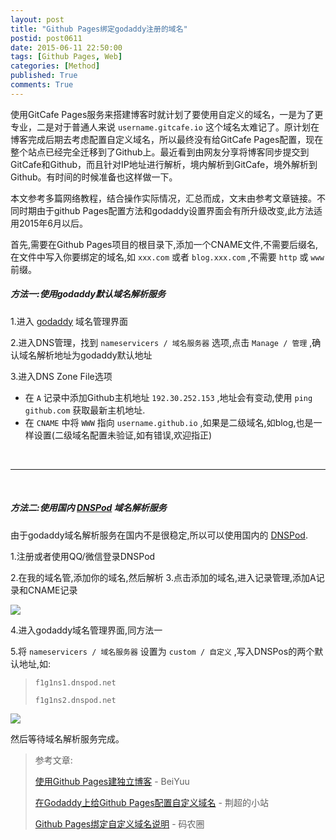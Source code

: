 ```yaml
---
layout: post
title: "Github Pages绑定godaddy注册的域名"
postid: post0611
date: 2015-06-11 22:50:00
tags: [Github Pages, Web]
categories: [Method]
published: True
comments: True
---
```


使用GitCafe Pages服务来搭建博客时就计划了要使用自定义的域名，一是为了更专业，二是对于普通人来说 `username.gitcafe.io` 这个域名太难记了。原计划在博客完成后期去考虑配置自定义域名，所以最终没有给GitCafe Pages配置，现在整个站点已经完全迁移到了Github上。最近看到由网友分享将博客同步提交到GitCafe和Github，而且针对IP地址进行解析，境内解析到GitCafe，境外解析到Github。有时间的时候准备也这样做一下。

<!--more-->

本文参考多篇网络教程，结合操作实际情况，汇总而成，文末由参考文章链接。不同时期由于github Pages配置方法和godaddy设置界面会有所升级改变,此方法适用2015年6月以后。

首先,需要在Github Pages项目的根目录下,添加一个CNAME文件,不需要后缀名,在文件中写入你要绑定的域名,如 `xxx.com` 或者 `blog.xxx.com` ,不需要 `http` 或 `www` 前缀。

##### 方法一:使用godaddy默认域名解析服务

1.进入 [godaddy] 域名管理界面

2.进入DNS管理，找到 `nameservicers / 域名服务器` 选项,点击 `Manage / 管理` ,确认域名解析地址为godaddy默认地址

3.进入DNS Zone File选项

* 在 `A` 记录中添加Github主机地址 `192.30.252.153` ,地址会有变动,使用 `ping github.com` 获取最新主机地址.
* 在 `CNAME` 中将 `WWW` 指向 `username.github.io` ,如果是二级域名,如blog,也是一样设置(二级域名配置未验证,如有错误,欢迎指正)

<br>

---

<br>

##### 方法二:使用国内 [DNSPod] 域名解析服务

由于godaddy域名解析服务在国内不是很稳定,所以可以使用国内的 [DNSPod].

1.注册或者使用QQ/微信登录DNSPod

2.在我的域名管,添加你的域名,然后解析
3.点击添加的域名,进入记录管理,添加A记录和CNAME记录

![](https://myulinkblog.oss-cn-shenzhen.aliyuncs.com/20180911222606.png)

4.进入godaddy域名管理界面,同方法一

5.将 `nameservicers / 域名服务器` 设置为 `custom / 自定义` ,写入DNSPos的两个默认地址,如:

> `f1g1ns1.dnspod.net`
>
> `f1g1ns2.dnspod.net`

![](https://myulinkblog.oss-cn-shenzhen.aliyuncs.com/20180911222802.png)

然后等待域名解析服务完成。


> 参考文章:
> 
> [使用Github Pages建独立博客](http://beiyuu.com/Github-Pages/) - BeiYuu
> 
> [在Godaddy上给Github Pages配置自定义域名](http://jingchao.me/zai-godaddyshang-gei-Github-Pagespei-zhi-zi-ding-yi-yu-ming.html) - 荆超的小站
> 
> [Github Pages绑定自定义域名说明](https://coderq.com/t/Github-Pagesbang-ding-zi-ding-yi-yu-ming-shuo-ming/90) - 码农圈



[DNSPod]:https://www.dnspod.cn/
[godaddy]:http://godaddy.com/